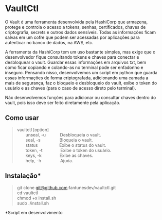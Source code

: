 # VaultCtl

O Vault é uma ferramenta desenvolvida pela HashiCorp que armazena, protege e controla o acesso a tokens, senhas, certificados, chaves de criptografia, secrets e outros dados sensíveis.
Todas as informações ficam salvas em um cofre que podem ser acessadas por aplicações para autenticar no banco de dados, na AWS, etc.  

A ferramenta da HashiCorp tem um uso bastante simples, mas exige que o desenvolvedor fique consultando tokens e chaves para conectar e desbloquear o vault. 
Guardar essas informações em arquivos txt, bem como ficar copiando e colando-as no terminal pode ser enfadonho e inseguro.
Pensando nisso, desenvolvemos um script em python que guarda essas informações de forma criptografada, adicionando uma camada a mais de segurança, faz o bloqueio e desbloqueio do vault, exibe o token do usuário e as chaves (para o caso de acesso direto pelo terminal).  

Não desenvolvemos funções para adicionar ou consultar chaves dentro do vault, pois isso deve ser feito diretamente pela aplicação.

## Como usar

> vaultctl [option]  
> &nbsp;&nbsp;&nbsp;&nbsp;&nbsp;&nbsp; unseal, -u &nbsp;&nbsp;&nbsp;&nbsp;&nbsp;&nbsp;&nbsp;&nbsp;&nbsp;&nbsp; Desbloqueia o vault.  
> &nbsp;&nbsp;&nbsp;&nbsp;&nbsp;&nbsp; seal, -s &nbsp;&nbsp;&nbsp;&nbsp;&nbsp;&nbsp;&nbsp;&nbsp;&nbsp;&nbsp;&nbsp;&nbsp;&nbsp;&nbsp;&nbsp;Bloqueia o vault.  
> &nbsp;&nbsp;&nbsp;&nbsp;&nbsp;&nbsp; status &nbsp;&nbsp;&nbsp;&nbsp;&nbsp;&nbsp;&nbsp;&nbsp;&nbsp;&nbsp;&nbsp;&nbsp;&nbsp;&nbsp;&nbsp;&nbsp; Exibe o status do vault.  
> &nbsp;&nbsp;&nbsp;&nbsp;&nbsp;&nbsp; token, -t &nbsp;&nbsp;&nbsp;&nbsp;&nbsp;&nbsp;&nbsp;&nbsp;&nbsp;&nbsp;&nbsp;&nbsp;&nbsp; Exibe o token do usuário.  
> &nbsp;&nbsp;&nbsp;&nbsp;&nbsp;&nbsp; keys, -k &nbsp;&nbsp;&nbsp;&nbsp;&nbsp;&nbsp;&nbsp;&nbsp;&nbsp;&nbsp;&nbsp;&nbsp;&nbsp; Exibe as chaves.   
> &nbsp;&nbsp;&nbsp;&nbsp;&nbsp;&nbsp; help, -h &nbsp;&nbsp;&nbsp;&nbsp;&nbsp;&nbsp;&nbsp;&nbsp;&nbsp;&nbsp;&nbsp;&nbsp;&nbsp;&nbsp; Ajuda.

## Instalação*

> git clone git@github.com:fantunesdev/vaultctl.git  
> cd vaultctl  
> chmod +x install.sh   
> sudo ./install.sh

*Script em desenvolvimento